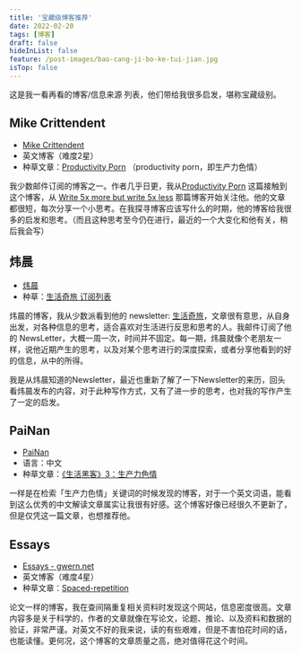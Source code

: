 ```yaml
---
title: '宝藏级博客推荐'
date: 2022-02-20
tags: [博客]
draft: false
hideInList: false
feature: /post-images/bao-cang-ji-bo-ke-tui-jian.jpg
isTop: false
---
```

这是我一看再看的博客/信息来源 列表，他们带给我很多启发，堪称宝藏级别。

<!--more-->


## Mike Crittendent

- [Mike Crittendent](https://critter.blog)
- 英文博客（难度2星）
- 种草文章：[Productivity Porn](https://critter.blog/2020/08/06/productivity-porn/) （productivity porn，即生产力色情）


我少数邮件订阅的博客之一。作者几乎日更，我从[Productivity Porn](https://critter.blog/2020/08/06/productivity-porn/)  这篇接触到这个博客，从 [Write 5x more but write 5x less](https://critter.blog/2020/10/02/write-5x-more-but-write-5x-less/) 那篇博客开始关注他。他的文章都很短，每次分享一个小思考。在我探寻博客应该写什么的时期，他的博客给我很多的启发和思考。（而且这种思考至今仍在进行，最近的一个大变化和他有关，稍后我会写）


## 炜晨

- [炜晨](https://weichen.blog/)
- 种草：[生活奇旅 订阅列表](https://newsletter.weichen.blog)

炜晨的博客，我从少数派看到他的 newsletter: [生活奇旅](https://newsletter.weichen.blog)，文章很有意思，从自身出发，对各种信息的思考，适合喜欢对生活进行反思和思考的人。我邮件订阅了他的 NewsLetter，大概一周一次，时间并不固定。每一期，炜晨就像个老朋友一样，说他近期产生的思考，以及对某个思考进行的深度探索，或者分享他看到的好的信息，从中的所得。

我是从炜晨知道的Newsletter，最近也重新了解了一下Newsletter的来历，回头看炜晨发布的内容，对于此种写作方式，又有了进一步的思考，也对我的写作产生了一定的启发。


## PaiNan
- [PaiNan](https://painanpainan.home.blog)
- 语言：中文
- 种草文章：[《生活黑客》3：生产力色情](https://painanpainan.home.blog/2019/07/24/《生活黑客》3：生产力色情/)

一样是在检索「生产力色情」关键词的时候发现的博客，对于一个英文词语，能看到这么优秀的中文解读文章属实让我很有好感。这个博客好像已经很久不更新了，但是仅凭这一篇文章，也想推荐他。

## Essays

- [Essays - gwern.net](https://www.gwern.net/)
- 英文博客（难度4星）
- 种草文章：[Spaced-repetition](https://www.gwern.net/Spaced-repetition)

论文一样的博客，我在查间隔重复相关资料时发现这个网站，信息密度很高。文章内容多是关于科学的，作者的文章就像在写论文，论题、推论、以及资料和数据的验证，非常严谨。对英文不好的我来说，读的有些艰难，但是不害怕花时间的话，也能读懂。更何况，这个博客的文章质量之高，绝对值得花这个时间。

